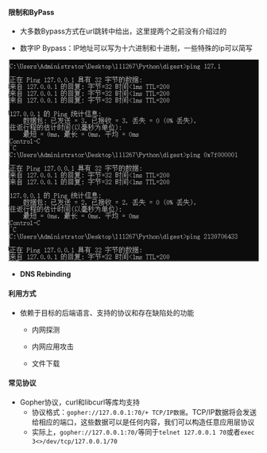 #### 限制和ByPass

- 大多数Bypass方式在url跳转中给出，这里提两个之前没有介绍过的

- 数字IP Bypass：IP地址可以写为十六进制和十进制，一些特殊的ip可以简写

<img title="" src="./images/2413qqerqrrq.jpg" alt="" data-align="inline">

* **DNS Rebinding**

#### 利用方式

- 依赖于目标的后端语言、支持的协议和存在缺陷处的功能
  
  - 内网探测
  
  - 内网应用攻击
  
  - 文件下载

#### 常见协议

* Gopher协议，curl和libcurl等库均支持
  * 协议格式：`gopher://127.0.0.1:70/+ TCP/IP数据`。TCP/IP数据将会发送给相应的端口，这些数据可以是任何内容，我们可以构造任意应用层协议
  * 实际上，`gopher://127.0.0.1:70/`等同于`telnet 127.0.0.1 70`或者`exec 3<>/dev/tcp/127.0.0.1/70`

